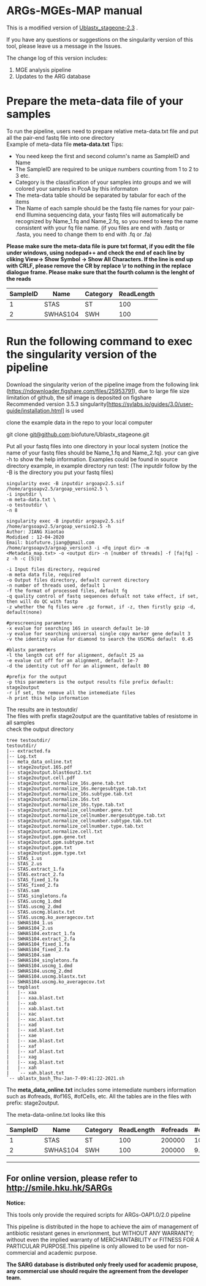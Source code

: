 ARGs-MGEs-MAP manual
==========================================

This is a modified version of [Ublastx_stageone-2.3](https://github.com/biofuture/Ublastx_stageone) .

If you  have any questions or suggestions on the singularity version of this tool, please leave us a message in the Issues. 

The change log of this version includes:
1. MGE analysis pipeline
2. Updates to the ARG database

Prepare the meta-data file of your samples  
==========================================
To run the pipeline, users need to prepare relative meta-data.txt file and put all the pair-end fastq file into one directory  
Example of meta-data file **meta-data.txt**  Tips:   
* You need keep the first and second column's name as SampleID and Name
* The SampleID are required to be unique numbers counting from 1 to 2 to 3 etc.
* Category is the classification of your samples into groups and we will colored your samples in PcoA by this informaton
* The meta-data table should be separated by tabular for each of the items 
* The Name of each sample should be the fastq file names for your pair-end Illumina sequencing data, your fastq files will automatically be recognized by Name_1.fq and Name_2.fq, so you need to keep the name consistent with your fq file name. (if you files are end with .fastq or .fasta, you need to change them to end with .fq or .fa)
 
**Please make sure the meta-data file is pure txt format, if you edit the file under windows, using nodepad++ and check the end of each line by cliking View-> Show Symbol -> Show All Characters. If the line is end up with CRLF, please remove the CR by replace \r to nothing in the replace dialogue frame. Please make sure that the fourth column is the lenght of the reads**

SampleID | Name | Category | ReadLength     
---------|------|----------|---------  
 1       | STAS | ST       | 100   
 2       | SWHAS104 | SWH  | 100   

Run the following command to exec the singularity version of the pipeline
==================================
Download  the singularity verion of the pipeline image from the following link (https://ndownloader.figshare.com/files/25953791), due to large file size limitation of github, the sif image is deposited on figshare  
Recommended version 3.5.3 singularity[https://sylabs.io/guides/3.0/user-guide/installation.html] is used    

clone the example data in the repo to your local computer  
   
   git clone  git@github.com:biofuture/Ublastx_stageone.git

Put all your fastq files into one directory in your local system (notice the name of your fastq files should be Name_1.fq and Name_2.fq). your can give -h to show the help information.  Examples could be found in source directory example, in example directory run test:   (The inputdir follow by the -B is  the directory you put your fastq files)
	
    singularity exec -B inputdir argoapv2.5.sif /home/argsoapv2.5/argoap_version2.5 \
    -i inputdir \
    -m meta-data.txt \
    -o testoutdir \
    -n 8 

    singularity exec -B inputdir argoapv2.5.sif /home/argsoapv2.5/argoap_version2.5 -h 
    Author: JIANG Xiaotao
    Modidied : 12-04-2020
    Email: biofuture.jiang@gmail.com
    /home/argsoapv3/argoap_version3 -i <Fq input dir> -m <Metadata_map.txt> -o <output dir> -n [number of threads] -f [fa|fq] -z -h -c [S|U]

    -i Input files directory, required
    -m meta data file, required
    -o Output files directory, default current directory
    -n number of threads used, default 1
    -f the format of processed files, default fq
    -q quality control of fastq sequences defualt not take effect, if set, then will do QC with fastp
    -z whether the fq files were .gz format, if -z, then firstly gzip -d, default(none)    

    #prescreening parameters 
    -x evalue for searching 16S in usearch default 1e-10
    -y evalue for searching universal single copy marker gene default 3
    -v the identity value for diamond to search the USCMGs default  0.45

    #blastx parameters
    -l the length cut off for alignment, default 25 aa 
    -e evalue cut off for an alignment, default 1e-7
    -d the identity cut off for an alignment, default 80 

    #prefix for the output 
    -p this parameters is the output results file prefix default: stage2output
    -r if set, the remove all the intemediate files
    -h print this help information

The results are in testoutdir/  
The files with prefix stage2output are the quantitative tables of resistome in all samples  
check the output directory  

    tree testoutdir/  
    testoutdir/  
    |-- extracted.fa 
    |-- Log.txt 
    |-- meta_data_online.txt
    |-- stage2output.16S.pdf
    |-- stage2output.blast6out2.txt
    |-- stage2output.cell.pdf
    |-- stage2output.normalize_16s.gene.tab.txt
    |-- stage2output.normalize_16s.mergesubtype.tab.txt
    |-- stage2output.normalize_16s.subtype.tab.txt
    |-- stage2output.normalize.16s.txt
    |-- stage2output.normalize_16s.type.tab.txt
    |-- stage2output.normalize_cellnumber.gene.txt
    |-- stage2output.normalize_cellnumber.mergesubtype.tab.txt
    |-- stage2output.normalize_cellnumber.subtype.tab.txt
    |-- stage2output.normalize_cellnumber.type.tab.txt
    |-- stage2output.normalize.cell.txt
    |-- stage2output.ppm.gene.txt
    |-- stage2output.ppm.subtype.txt
    |-- stage2output.ppm.txt
    |-- stage2output.ppm.type.txt
    |-- STAS_1.us
    |-- STAS_2.us
    |-- STAS.extract_1.fa
    |-- STAS.extract_2.fa
    |-- STAS_fixed_1.fa
    |-- STAS_fixed_2.fa
    |-- STAS.sam
    |-- STAS_singletons.fa
    |-- STAS.uscmg_1.dmd
    |-- STAS.uscmg_2.dmd
    |-- STAS.uscmg.blastx.txt
    |-- STAS.uscmg.ko_averagecov.txt
    |-- SWHAS104_1.us
    |-- SWHAS104_2.us
    |-- SWHAS104.extract_1.fa
    |-- SWHAS104.extract_2.fa
    |-- SWHAS104_fixed_1.fa
    |-- SWHAS104_fixed_2.fa
    |-- SWHAS104.sam
    |-- SWHAS104_singletons.fa
    |-- SWHAS104.uscmg_1.dmd
    |-- SWHAS104.uscmg_2.dmd
    |-- SWHAS104.uscmg.blastx.txt
    |-- SWHAS104.uscmg.ko_averagecov.txt
    |-- tmpblast
    |   |-- xaa
    |   |-- xaa.blast.txt
    |   |-- xab
    |   |-- xab.blast.txt
    |   |-- xac
    |   |-- xac.blast.txt
    |   |-- xad
    |   |-- xad.blast.txt
    |   |-- xae
    |   |-- xae.blast.txt
    |   |-- xaf
    |   |-- xaf.blast.txt
    |   |-- xag
    |   |-- xag.blast.txt
    |   |-- xah
    |   `-- xah.blast.txt
    `-- ublastx_bash_Thu-Jan-7-09:41:22-2021.sh
 

The **meta_data_online.txt** includes some intemediate numbers information such as #ofreads, #of16S, #ofCells, etc. All the tables are in the files with prefix: stage2output.

The meta-data-online.txt looks like this 

SampleID | Name | Category | ReadLength |#ofreads | #of16S| **#ofCell**   
---------|------|-----------|----------|-------|----|---- 
 1       | STAS | ST  | 100| 200000 | 10.1  |   4.9
 2       | SWHAS104 | SWH | 100|200000 | 9.7 |    4.1


----------------------------------------------------------------------------------------------------------------
For online version, please refer to http://smile.hku.hk/SARGs
------------------------------------------------------------------------------------------------------------------------  
**Notice:**

This tools only provide the required scripts for ARGs-OAP1.0/2.0 pipeline

This pipeline is distributed in the hope to achieve the aim of management of antibiotic resistant genes in envrionment, but WITHOUT ANY WARRANTY; without even the implied warranty of MERCHANTABILITY or FITNESS FOR A PARTICULAR PURPOSE.This pipeline is only allowed to be used for non-commercial and academic purpose.

**The SARG database is distributed only freely used for academic prupose, any commercial use should require the agreement from the developer team.** 
